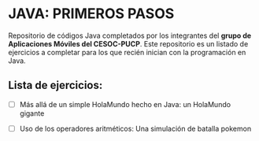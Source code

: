 # JAVA: PRIMEROS PASOS
Repositorio de códigos Java completados por los integrantes del **grupo de Aplicaciones Móviles del CESOC-PUCP**. Este repositorio es un listado de ejercicios a completar para los que recién inician con la programación en Java.

## Lista de ejercicios:

- [ ] Más allá de un simple HolaMundo hecho en Java: un HolaMundo gigante

- [ ] Uso de los operadores aritméticos: Una simulación de batalla pokemon
